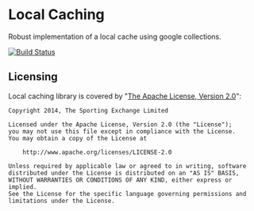 Local Caching
=============

Robust implementation of a local cache using google collections.

[![Build Status](https://travis-ci.org/betfair/local-caching.svg?branch=master)](https://travis-ci.org/betfair/local-caching)

Licensing
---------

Local caching library is covered by "[The Apache License, Version 2.0](http://www.apache.org/licenses/LICENSE-2.0.html)":

    Copyright 2014, The Sporting Exchange Limited
    
    Licensed under the Apache License, Version 2.0 (the "License");
    you may not use this file except in compliance with the License.
    You may obtain a copy of the License at
    
        http://www.apache.org/licenses/LICENSE-2.0
    
    Unless required by applicable law or agreed to in writing, software
    distributed under the License is distributed on an "AS IS" BASIS,
    WITHOUT WARRANTIES OR CONDITIONS OF ANY KIND, either express or implied.
    See the License for the specific language governing permissions and
    limitations under the License.
